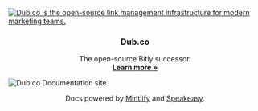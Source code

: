 <a href="https://dub.co">
  <img alt="Dub.co is the open-source link management infrastructure for modern marketing teams." src="https://github.com/dubinc/dub/assets/28986134/3815d859-afaa-48f9-a9b3-c09964e4d404" />
</a>

<h3 align="center">Dub.co</h3>

<p align="center">
    The open-source Bitly successor.
    <br />
    <a href="https://dub.co"><strong>Learn more »</strong></a>
</p>

<picture>
  <source media="(prefers-color-scheme: dark)" srcset="https://github.com/dubinc/docs/assets/28986134/648e8086-422b-4412-99a6-8f42d91dc60b" />
  <img alt="Dub.co Documentation site." src="https://github.com/dubinc/docs/assets/28986134/411249db-54f6-49db-bf58-e006778145ea" />
</picture>

<p align="center">
  Docs powered by <a href="https://mintlify.com/">Mintlify</a> and <a href="https://speakeasyapi.dev/">Speakeasy</a>.
</p>
